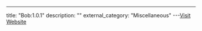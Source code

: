 ---
title: "Bob:1.0.1"
description: ""
external_category: "Miscellaneous"
---[Visit Website](https://www.hackingarticles.in/hack-the-bob-1-0-1-vm-ctf-challenge/)

